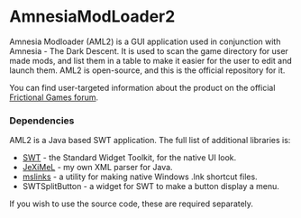 # AmnesiaModLoader2

Amnesia Modloader (AML2) is a GUI application used in conjunction with Amnesia - The Dark Descent. It is used to scan the game directory for user made mods, and list them in a table to make it easier for the user to edit and launch them. AML2 is open-source, and this is the official repository for it.

You can find user-targeted information about the product on the official [Frictional Games forum](https://www.frictionalgames.com/forum/thread-25806-post-301880.html).

### Dependencies

AML2 is a Java based SWT application. The full list of additional libraries is:
* [SWT](https://www.eclipse.org/swt/) - the Standard Widget Toolkit, for the native UI look.
* [JeXiMeL](https://github.com/Mudbill/JeXiMeL) - my own XML parser for Java.
* [mslinks](https://github.com/DmitriiShamrikov/mslinks) - a utility for making native Windows .lnk shortcut files.
* SWTSplitButton - a widget for SWT to make a button display a menu.

If you wish to use the source code, these are required separately.


